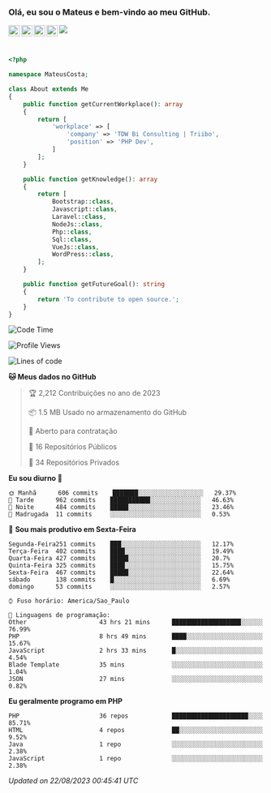 
### Olá, eu sou o Mateus e bem-vindo ao meu GitHub.

<a href="https://costamateus.com.br/">
  <img align="left" alt="MLC" width="22px" src="https://www.costamateus.com.br/favicon.ico" />
</a>
<a href="https://www.linkedin.com/in/costamateus6/">
  <img align="left" alt="LinkedIn Mateus" width="22px" src="https://cdn.jsdelivr.net/npm/simple-icons@v3/icons/linkedin.svg" />
</a>
<a href="https://www.instagram.com/mateuslc6/">
  <img align="left" alt="Instagram Mateus" width="22px" src="https://cdn.jsdelivr.net/npm/simple-icons@v3/icons/instagram.svg" />
</a>
<a href="https://www.facebook.com/costamateus6/">
  <img align="left" alt="Facebook Mateus" width="22px" src="https://cdn.jsdelivr.net/npm/simple-icons@3.13.0/icons/facebook.svg" />
</a>

![](https://visitor-badge.glitch.me/badge?page_id=costamateus.costamateus)

<br />

```php
<?php

namespace MateusCosta;

class About extends Me
{
    public function getCurrentWorkplace(): array
    {
        return [
            'workplace' => [
                'company' => 'TDW Bi Consulting | Triibo',
                'position' => 'PHP Dev',
            ]
        ];
    }

    public function getKnowledge(): array
    {
        return [
            Bootstrap::class,
            Javascript::class,
            Laravel::class,
            NodeJs::class,
            Php::class,
            Sql::class,
            VueJs::class,
            WordPress::class,
        ];
    }

    public function getFutureGoal(): string
    {
        return 'To contribute to open source.';
    }
}
```

<!--START_SECTION:waka-->
![Code Time](http://img.shields.io/badge/Code%20Time-1%2C756%20hrs%208%20mins-blue)

![Profile Views](http://img.shields.io/badge/Visualizac%C3%B5es%20do%20perfil-0-blue)

![Lines of code](https://img.shields.io/badge/Desde%20o%20Hello%20World%20eu%20escrevi--5%20Thousand%20linhas%20de%20c%C3%B3digo-blue)

**🐱 Meus dados no GitHub** 

> 🏆 2,212 Contribuições no ano de 2023
 > 
> 📦 1.5 MB Usado no armazenamento do GitHub 
 > 
> 💼 Aberto para contratação
 > 
> 📜 16 Repositórios Públicos 
 > 
> 🔑 34 Repositórios Privados  
 > 
**Eu sou diurno 🐤** 

```text
🌞 Manhã      606 commits    ███████░░░░░░░░░░░░░░░░░░   29.37% 
🌆 Tarde      962 commits    ███████████░░░░░░░░░░░░░░   46.63% 
🌃 Noite      484 commits    █████░░░░░░░░░░░░░░░░░░░░   23.46% 
🌙 Madrugada  11 commits     ░░░░░░░░░░░░░░░░░░░░░░░░░   0.53%

```
📅 **Sou mais produtivo em Sexta-Feira** 

```text
Segunda-Feira251 commits    ███░░░░░░░░░░░░░░░░░░░░░░   12.17% 
Terça-Feira  402 commits    ████░░░░░░░░░░░░░░░░░░░░░   19.49% 
Quarta-Feira 427 commits    █████░░░░░░░░░░░░░░░░░░░░   20.7% 
Quinta-Feira 325 commits    ████░░░░░░░░░░░░░░░░░░░░░   15.75% 
Sexta-Feira  467 commits    █████░░░░░░░░░░░░░░░░░░░░   22.64% 
sábado       138 commits    █░░░░░░░░░░░░░░░░░░░░░░░░   6.69% 
domingo      53 commits     ░░░░░░░░░░░░░░░░░░░░░░░░░   2.57%

```


```text
⌚︎ Fuso horário: America/Sao_Paulo

💬 Linguagens de programação: 
Other                    43 hrs 21 mins      ███████████████████░░░░░░   76.99% 
PHP                      8 hrs 49 mins       ████░░░░░░░░░░░░░░░░░░░░░   15.67% 
JavaScript               2 hrs 33 mins       █░░░░░░░░░░░░░░░░░░░░░░░░   4.54% 
Blade Template           35 mins             ░░░░░░░░░░░░░░░░░░░░░░░░░   1.04% 
JSON                     27 mins             ░░░░░░░░░░░░░░░░░░░░░░░░░   0.82%

```

**Eu geralmente programo em PHP** 

```text
PHP                      36 repos            █████████████████████░░░░   85.71% 
HTML                     4 repos             ██░░░░░░░░░░░░░░░░░░░░░░░   9.52% 
Java                     1 repo              ░░░░░░░░░░░░░░░░░░░░░░░░░   2.38% 
JavaScript               1 repo              ░░░░░░░░░░░░░░░░░░░░░░░░░   2.38%

```



 *Updated on 22/08/2023 00:45:41 UTC*
<!--END_SECTION:waka-->
